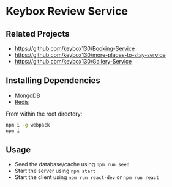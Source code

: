 # Keybox Review Service

## Related Projects

- https://github.com/keybox130/Booking-Service
- https://github.com/keybox130/more-places-to-stay-service
- https://github.com/keybox130/Gallery-Service

## Installing Dependencies

- [MongoDB](https://docs.mongodb.com/manual/installation/)
- [Redis](https://redis.io/topics/quickstart)

From within the root directory:

```sh
npm i -g webpack
npm i
```

## Usage

- Seed the database/cache using `npm run seed`
- Start the server using `npm start`
- Start the client using `npm run react-dev` or `npm run react`
